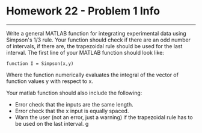 # Homework 22 - Problem 1 Info
---
Write a general MATLAB function for integrating experimental data using Simpson's 1/3 rule. Your function should check if there are an odd number of intervals, if there are, the trapezoidal rule should be used for the last interval. The first line of your MATLAB function should look like:

`function I = Simpson(x,y)`

Where the function numerically evaluates the integral of the vector of function values y with respect to x.

Your matlab function should also include the following:

- Error check that the inputs are the same length.
- Error check that the x input is equally spaced.
- Warn the user (not an error, just a warning) if the trapezoidal rule has to be used on the last interval.
g
